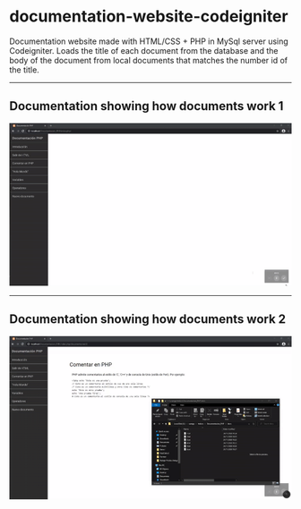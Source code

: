 # documentation-website-codeigniter
Documentation website made with HTML/CSS + PHP in MySql server using Codeigniter. Loads the title of each document from the database and the body of the document from local documents that matches the number id of the title.

---

## Documentation showing how documents work 1

![documentation-1](./res/documentacion-1.gif)

---

## Documentation showing how documents work 2

![documentation-1](./res/documentacion-2.gif)
